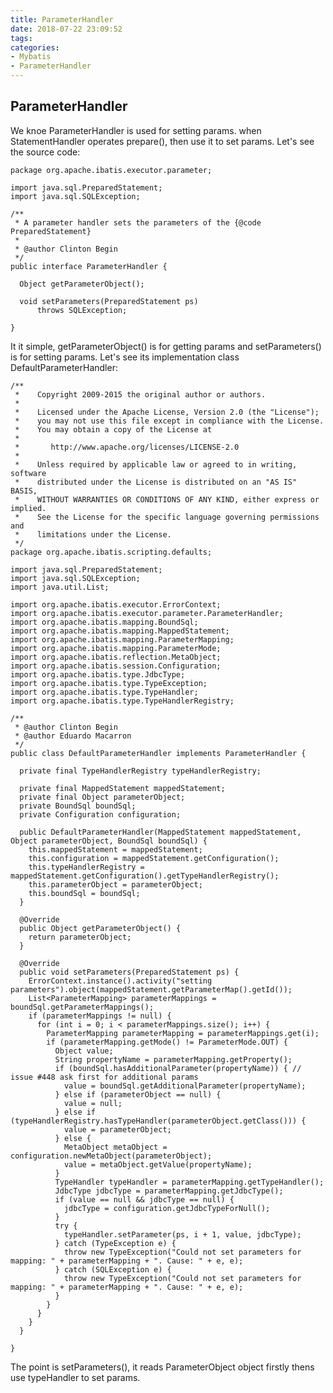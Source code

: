 ```yaml
---
title: ParameterHandler
date: 2018-07-22 23:09:52
tags:
categories:
- Mybatis
- ParameterHandler
---
```

## ParameterHandler
We knoe ParameterHandler is used for setting params. when StatementHandler operates prepare(), then use it to set params. Let's see the source code:

	package org.apache.ibatis.executor.parameter;
	 
	import java.sql.PreparedStatement;
	import java.sql.SQLException;
	 
	/**
	 * A parameter handler sets the parameters of the {@code PreparedStatement}
	 *
	 * @author Clinton Begin
	 */
	public interface ParameterHandler {
	 
	  Object getParameterObject();
	 
	  void setParameters(PreparedStatement ps)
	      throws SQLException;
	 
	}

It it simple, getParameterObject() is for getting params and setParameters() is for setting params. Let's see its implementation class DefaultParameterHandler:
	
	
	/**
	 *    Copyright 2009-2015 the original author or authors.
	 *
	 *    Licensed under the Apache License, Version 2.0 (the "License");
	 *    you may not use this file except in compliance with the License.
	 *    You may obtain a copy of the License at
	 *
	 *       http://www.apache.org/licenses/LICENSE-2.0
	 *
	 *    Unless required by applicable law or agreed to in writing, software
	 *    distributed under the License is distributed on an "AS IS" BASIS,
	 *    WITHOUT WARRANTIES OR CONDITIONS OF ANY KIND, either express or implied.
	 *    See the License for the specific language governing permissions and
	 *    limitations under the License.
	 */
	package org.apache.ibatis.scripting.defaults;
	 
	import java.sql.PreparedStatement;
	import java.sql.SQLException;
	import java.util.List;
	 
	import org.apache.ibatis.executor.ErrorContext;
	import org.apache.ibatis.executor.parameter.ParameterHandler;
	import org.apache.ibatis.mapping.BoundSql;
	import org.apache.ibatis.mapping.MappedStatement;
	import org.apache.ibatis.mapping.ParameterMapping;
	import org.apache.ibatis.mapping.ParameterMode;
	import org.apache.ibatis.reflection.MetaObject;
	import org.apache.ibatis.session.Configuration;
	import org.apache.ibatis.type.JdbcType;
	import org.apache.ibatis.type.TypeException;
	import org.apache.ibatis.type.TypeHandler;
	import org.apache.ibatis.type.TypeHandlerRegistry;
	 
	/**
	 * @author Clinton Begin
	 * @author Eduardo Macarron
	 */
	public class DefaultParameterHandler implements ParameterHandler {
	 
	  private final TypeHandlerRegistry typeHandlerRegistry;
	 
	  private final MappedStatement mappedStatement;
	  private final Object parameterObject;
	  private BoundSql boundSql;
	  private Configuration configuration;
	 
	  public DefaultParameterHandler(MappedStatement mappedStatement, Object parameterObject, BoundSql boundSql) {
	    this.mappedStatement = mappedStatement;
	    this.configuration = mappedStatement.getConfiguration();
	    this.typeHandlerRegistry = mappedStatement.getConfiguration().getTypeHandlerRegistry();
	    this.parameterObject = parameterObject;
	    this.boundSql = boundSql;
	  }
	 
	  @Override
	  public Object getParameterObject() {
	    return parameterObject;
	  }
	 
	  @Override
	  public void setParameters(PreparedStatement ps) {
	    ErrorContext.instance().activity("setting parameters").object(mappedStatement.getParameterMap().getId());
	    List<ParameterMapping> parameterMappings = boundSql.getParameterMappings();
	    if (parameterMappings != null) {
	      for (int i = 0; i < parameterMappings.size(); i++) {
	        ParameterMapping parameterMapping = parameterMappings.get(i);
	        if (parameterMapping.getMode() != ParameterMode.OUT) {
	          Object value;
	          String propertyName = parameterMapping.getProperty();
	          if (boundSql.hasAdditionalParameter(propertyName)) { // issue #448 ask first for additional params
	            value = boundSql.getAdditionalParameter(propertyName);
	          } else if (parameterObject == null) {
	            value = null;
	          } else if (typeHandlerRegistry.hasTypeHandler(parameterObject.getClass())) {
	            value = parameterObject;
	          } else {
	            MetaObject metaObject = configuration.newMetaObject(parameterObject);
	            value = metaObject.getValue(propertyName);
	          }
	          TypeHandler typeHandler = parameterMapping.getTypeHandler();
	          JdbcType jdbcType = parameterMapping.getJdbcType();
	          if (value == null && jdbcType == null) {
	            jdbcType = configuration.getJdbcTypeForNull();
	          }
	          try {
	            typeHandler.setParameter(ps, i + 1, value, jdbcType);
	          } catch (TypeException e) {
	            throw new TypeException("Could not set parameters for mapping: " + parameterMapping + ". Cause: " + e, e);
	          } catch (SQLException e) {
	            throw new TypeException("Could not set parameters for mapping: " + parameterMapping + ". Cause: " + e, e);
	          }
	        }
	      }
	    }
	  }
	 
	}

The point is setParameters(), it reads ParameterObject object firstly thens use typeHandler to set params.
